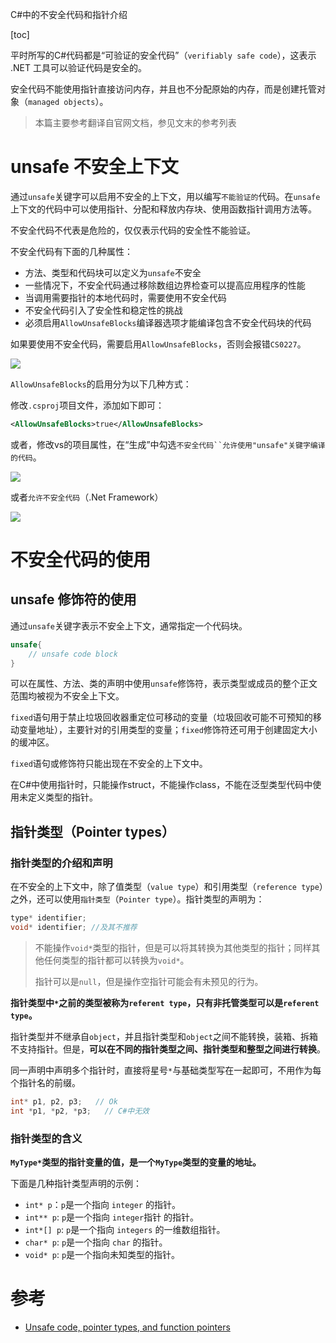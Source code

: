 ﻿C#中的不安全代码和指针介绍

[toc]

平时所写的C#代码都是“可验证的安全代码”（`verifiably safe code`），这表示 .NET 工具可以验证代码是安全的。

安全代码不能使用指针直接访问内存，并且也不分配原始的内存，而是创建托管对象（`managed objects`）。

> 本篇主要参考翻译自官网文档，参见文末的参考列表

# unsafe 不安全上下文

通过`unsafe`关键字可以启用不安全的上下文，用以编写`不能验证的`代码。在`unsafe`上下文的代码中可以使用指针、分配和释放内存块、使用函数指针调用方法等。

不安全代码不代表是危险的，仅仅表示代码的安全性不能验证。

不安全代码有下面的几种属性：

- 方法、类型和代码块可以定义为`unsafe`不安全
- 一些情况下，不安全代码通过移除数组边界检查可以提高应用程序的性能
- 当调用需要指针的本地代码时，需要使用不安全代码
- 不安全代码引入了安全性和稳定性的挑战
- 必须启用`AllowUnsafeBlocks`编译器选项才能编译包含不安全代码块的代码

如果要使用不安全代码，需要启用`AllowUnsafeBlocks`，否则会报错`CS0227`。

![](https://img2023.cnblogs.com/blog/1108935/202212/1108935-20221205234827736-558821112.png)  

`AllowUnsafeBlocks`的启用分为以下几种方式：

修改`.csproj`项目文件，添加如下即可：

```xml
<AllowUnsafeBlocks>true</AllowUnsafeBlocks>
```

或者，修改vs的项目属性，在“生成”中勾选`不安全代码``允许使用"unsafe"关键字编译的代码`。

![](https://img2023.cnblogs.com/blog/1108935/202212/1108935-20221205234827250-410557407.png)  

或者`允许不安全代码`（.Net Framework）

![](https://img2023.cnblogs.com/blog/1108935/202212/1108935-20221205234826802-426747074.png)  

# 不安全代码的使用

## unsafe 修饰符的使用

通过`unsafe`关键字表示不安全上下文，通常指定一个代码块。

```C#
unsafe{
    // unsafe code block
}
```

可以在属性、方法、类的声明中使用`unsafe`修饰符，表示类型或成员的整个正文范围均被视为不安全上下文。

`fixed`语句用于禁止垃圾回收器重定位可移动的变量（垃圾回收可能不可预知的移动变量地址），主要针对的引用类型的变量；`fixed`修饰符还可用于创建固定大小的缓冲区。

`fixed`语句或修饰符只能出现在不安全的上下文中。

在C#中使用指针时，只能操作struct，不能操作class，不能在泛型类型代码中使用未定义类型的指针。

## 指针类型（Pointer types）

### 指针类型的介绍和声明

在不安全的上下文中，除了值类型（`value type`）和引用类型（`reference type`）之外，还可以使用`指针类型`（`Pointer type`）。指针类型的声明为：

```C#
type* identifier;
void* identifier; //及其不推荐
```

> 不能操作`void*`类型的指针，但是可以将其转换为其他类型的指针；同样其他任何类型的指针都可以转换为`void*`。
> 
> 指针可以是`null`，但是操作空指针可能会有未预见的行为。


**指针类型中`*`之前的类型被称为`referent type`，只有非托管类型可以是`referent type`。**

指针类型并不继承自`object`，并且指针类型和`object`之间不能转换，装箱、拆箱不支持指针。但是，**可以在不同的指针类型之间、指针类型和整型之间进行转换**。

同一声明中声明多个指针时，直接将星号`*`与基础类型写在一起即可，不用作为每个指针名的前缀。

```C#
int* p1, p2, p3;   // Ok
int *p1, *p2, *p3;   // C#中无效
```

### 指针类型的含义

**`MyType*`类型的指针变量的值，是一个`MyType`类型的变量的地址。**

下面是几种指针类型声明的示例：

- `int* p`：`p`是一个指向 `integer` 的指针。
- `int** p`: `p`是一个指向 `integer`指针 的指针。
- `int*[] p`: `p`是一个指向 `integers` 的一维数组指针。
- `char* p`: `p`是一个指向 `char` 的指针。
- `void* p`: `p`是一个指向未知类型的指针。

# 参考

- [Unsafe code, pointer types, and function pointers](https://learn.microsoft.com/en-us/dotnet/csharp/language-reference/unsafe-code)